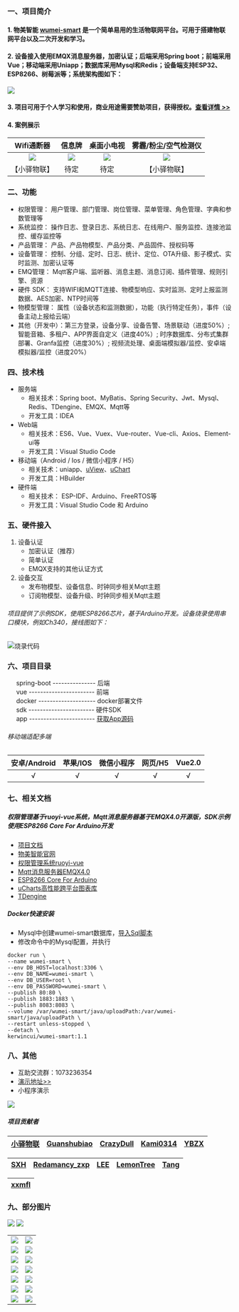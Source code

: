 
### 一、项目简介

#### 1. 物美智能 [wumei-smart](http://wumei.live/) 是一个简单易用的生活物联网平台。可用于搭建物联网平台以及二次开发和学习。

#### 2. 设备接入使用EMQX消息服务器，加密认证；后端采用Spring boot；前端采用Vue；移动端采用Uniapp；数据库采用Mysql和Redis；设备端支持ESP32、ESP8266、树莓派等；系统架构图如下：
<img src="https://oscimg.oschina.net/oscnet/up-98eefff896394066a60d664b875a3d05d1d.png" max-width="800" />

#### 3. 项目可用于个人学习和使用，商业用途需要赞助项目，获得授权。[查看详情 >>](https://gitee.com/kerwincui/wumei-smart/blob/master/app/README.md)

#### 4. 案例展示
|   Wifi通断器  |   信息牌  |  桌面小电视  |  雾霾/粉尘/空气检测仪
|  :----:  | :----------:  |:----------:  |:----------:  |
| ![](https://oscimg.oschina.net/oscnet/up-91921ed009aed9b70e99e6216a3ffb5c707.png)  | ![](https://oscimg.oschina.net/oscnet/up-b25dde78b0127e0ec08db4496fcf777069d.png) | ![](https://oscimg.oschina.net/oscnet/up-9c53911f42386189b943ce753abed5346f7.png) | ![](https://oscimg.oschina.net/oscnet/up-072a5880eaf5ea502dc265bc208902b8529.png)
| 【小驿物联】  | 待定 | 待定 | 【小驿物联】



### 二、功能
- 权限管理： 用户管理、部门管理、岗位管理、菜单管理、角色管理、字典和参数管理等
- 系统监控： 操作日志、登录日志、系统日志、在线用户、服务监控、连接池监控、缓存监控等
- 产品管理： 产品、产品物模型、产品分类、产品固件、授权码等
- 设备管理： 控制、分组、定时、日志、统计、定位、OTA升级、影子模式、实时监测、加密认证等
- EMQ管理： Mqtt客户端、监听器、消息主题、消息订阅、插件管理、规则引擎、资源
- 硬件 SDK： 支持WIFI和MQTT连接、物模型响应、实时监测、定时上报监测数据、AES加密、NTP时间等
- 物模型管理： 属性（设备状态和监测数据），功能（执行特定任务），事件（设备主动上报给云端）
- 其他（开发中）：第三方登录，设备分享、设备告警、场景联动（进度50%）; 智能音箱、多租户、APP界面自定义（进度40%）; 时序数据库、分布式集群部署、Granfa监控（进度30%）; 视频流处理、桌面端模拟器/监控、安卓端模拟器/监控（进度20%）


### 四、技术栈    
* 服务端
    - 相关技术：Spring boot、MyBatis、Spring Security、Jwt、Mysql、Redis、TDengine、EMQX、Mqtt等
    - 开发工具：IDEA    
* Web端
    - 相关技术：ES6、Vue、Vuex、Vue-router、Vue-cli、Axios、Element-ui等 
    - 开发工具：Visual Studio Code    
* 移动端（Android / Ios / 微信小程序 / H5）
    - 相关技术：uniapp、[uView](https://www.uviewui.com/)、[uChart](https://www.ucharts.cn/)
    - 开发工具：HBuilder
* 硬件端
    - 相关技术： ESP-IDF、Arduino、FreeRTOS等
    - 开发工具：Visual Studio Code 和 Arduino

### 五、硬件接入
1. 设备认证
    * 加密认证（推荐）
    * 简单认证
    * EMQX支持的其他认证方式 
2. 设备交互
    * 发布物模型、设备信息、时钟同步相关Mqtt主题
    * 订阅物模型、设备升级、时钟同步相关Mqtt主题

###### 项目提供了示例SDK，使用ESP8266芯片，基于Arduino开发。设备烧录使用串口模块，例如Ch340，接线图如下：
![烧录代码](https://oscimg.oschina.net/oscnet/up-ed61da9a62390de451715686d6a6b37c190.png)


### 六、项目目录
&nbsp;&nbsp;&nbsp;&nbsp; spring-boot --------------- 后端<br/>
&nbsp;&nbsp;&nbsp;&nbsp; vue ----------------------- 前端<br />
&nbsp;&nbsp;&nbsp;&nbsp; docker -------------------- docker部署文件<br />
&nbsp;&nbsp;&nbsp;&nbsp; sdk ----------------------- 硬件SDK<br />
&nbsp;&nbsp;&nbsp;&nbsp; app ----------------------- [获取App源码](https://gitee.com/kerwincui/wumei-smart/tree/master/app)<br />

###### 移动端适配多端
|安卓/Android|苹果/IOS|微信小程序| 网页/H5|Vue2.0
| :---: | :---: | :---: | :---: |:---: |
| √ | √| √ | √ | √ |


### 七、相关文档
##### 权限管理基于ruoyi-vue系统，Mqtt消息服务器基于EMQX4.0开源版，SDK示例使用ESP8266 Core For Arduino开发
* [项目文档](http://wumei.live/kerwincui/document/wiki/)
* [物美智能官网](http://wumei.live/)
* [权限管理系统ruoyi-vue](https://gitee.com/y_project/RuoYi-Vue)
* [Mqtt消息服务器EMQX4.0](https://github.com/emqx/emqx)
* [ESP8266 Core For Arduino](https://github.com/esp8266/Arduino)
* [uCharts高性能跨平台图表库](https://www.ucharts.cn)
* [TDengine](https://www.taosdata.com/?zh)

##### Docker快速安装
* Mysql中创建wumei-smart数据库，[导入Sql脚本](https://gitee.com/kerwincui/wumei-smart/tree/master/springboot/sql)
* 修改命令中的Mysql配置，并执行
```
docker run \
--name wumei-smart \
--env DB_HOST=localhost:3306 \
--env DB_NAME=wumei-smart \
--env DB_USER=root \
--env DB_PASSWORD=wumei-smart \
--publish 80:80 \
--publish 1883:1883 \
--publish 8083:8083 \
--volume /var/wumei-smart/java/uploadPath:/var/wumei-smart/java/uploadPath \
--restart unless-stopped \
--detach \
kerwincui/wumei-smart:1.1
```


### 八、其他
* 互助交流群：1073236354
* [演示地址>>](https://iot.wumei.live/)
* 小程序演示

![](https://oscimg.oschina.net/oscnet/up-a6feaa7aa6ea54551bd9feb97ebfb0ff206.jpg)

##### 项目贡献者 

|[小驿物联](https://gitee.com/iot-xiaoyi) |[Guanshubiao](https://gitee.com/guanshubiao)|[CrazyDull](https://gitee.com/crazyDull) |[Kami0314](https://github.com/kami0314)|[YBZX](https://github.com/YBZX)
|--|--|--|--|--|

| [SXH](https://gitee.com/sixiaohu) | [Redamancy_zxp](https://gitee.com/redamancy-zxp) | [LEE](https://gitee.com/yueming188) | [LemonTree](https://gitee.com/fishhunterplus) | [Tang](https://gitee.com/mexiaotang)
|--|--|--|--|--|

| [xxmfl](https://gitee.com/xxmfl) |
|--|


### 九、部分图片

![](https://oscimg.oschina.net/oscnet/up-75a392de73aff6110e7345399aed1cc78fb.png)
![](https://oscimg.oschina.net/oscnet/up-94aa4573358d29b485d71bb251964d2bfb3.png)

<table>
    <tr>
        <td><img src="https://oscimg.oschina.net/oscnet/up-60ff517f5362f4c7b98bb4cb3df543e4ecb.png"/></td>
        <td><img src="https://oscimg.oschina.net/oscnet/up-d9dd014cec34b6424eb6d768e362356a622.png"/></td>
    </tr>
    <tr>
        <td><img src="https://oscimg.oschina.net/oscnet/up-cefbaf28d2ea5438b17dbad53638852519b.png"/></td>
        <td><img src="https://oscimg.oschina.net/oscnet/up-20672c691106771f3a38168c0f6c6a7bf20.png"/></td>
    </tr>
    <tr>
        <td><img src="https://oscimg.oschina.net/oscnet/up-75e099216e1fa33f5e83989838ffd1b16fa.png"/></td>
        <td><img src="https://oscimg.oschina.net/oscnet/up-51d2ae913a83a542fc2c3b6f802dc34369f.png"/></td>
    </tr>
        <tr>
        <td><img src="https://oscimg.oschina.net/oscnet/up-287864587ec8116ee8be115a94d1d6f9302.png"/></td>
        <td><img src="https://oscimg.oschina.net/oscnet/up-2b0a744a83f939b6694dc33c7b80193029b.png"/></td>
    </tr>	 
    <tr>
        <td><img src="https://oscimg.oschina.net/oscnet/up-c8c388b20e70f6a668749aab94d214b8270.png"/></td>
        <td><img src="https://oscimg.oschina.net/oscnet/up-cc512e6367b55a3afa78bee7e1cd8c8cab9.png"/></td>
    </tr>
        <tr>
        <td><img src="https://oscimg.oschina.net/oscnet/up-457424f66db64e5e66d200d94a0d42358ad.png"/></td>
        <td><img src="https://oscimg.oschina.net/oscnet/up-bf47113b636fa96ceaf9607df795f8b3a17.png"/></td>
    </tr>
        <td><img src="https://oscimg.oschina.net/oscnet/up-e05690366e11fb173cebafcba57b5567e38.png"/></td>
        <td><img src="https://oscimg.oschina.net/oscnet/up-f7856cca6a3dd60afafd1cb0e1ae67c596e.png"/></td>
    </tr>
</table>



